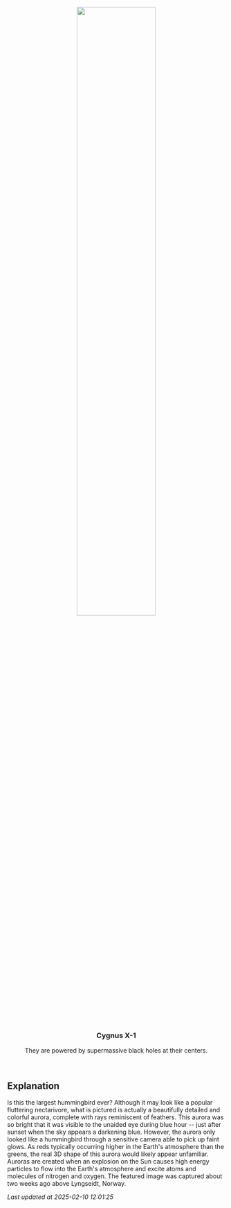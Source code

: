 <p align='center'>
    <img src='https://apod.nasa.gov/apod/image/2502/BirdAurora_Coulon_960.jpg' width='60%' />
    <h3 align="center">Cygnus X-1</h3>
    <p align="center">They are powered by supermassive black holes at their centers.</p>
</p>
<br/>

Explanation
--
Is this the largest hummingbird ever?  Although it may look like a popular fluttering nectarivore, what is pictured is actually a beautifully detailed and colorful aurora, complete with rays reminiscent of feathers. This aurora was so bright that it was visible to the unaided eye during blue hour -- just after sunset when the sky appears a darkening blue.  However, the aurora only looked like a hummingbird through a sensitive camera able to pick up faint glows. As reds typically occurring higher in the Earth's atmosphere than the greens, the real 3D shape of this aurora would likely appear unfamiliar.  Auroras are created when an explosion on the Sun causes high energy particles to flow into the Earth's atmosphere and excite atoms and molecules of nitrogen and oxygen.  The featured image was captured about two weeks ago above Lyngseidt, Norway.


*Last updated at 2025-02-10 12:01:25*
